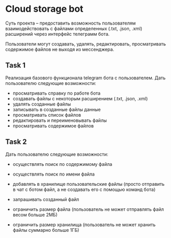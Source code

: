 # Cloud storage bot


Суть проекта  – предоставить возможность пользователям взаимодействовать с файлами определенных (.txt, .json, .xml) расширений через интерфейс телеграмм бота.

Пользователи могут создавать, удалять, редактировать, просматривать содержимое файлов не выходя из мессенджера.

## Task 1
Реализация базового функционала telegram бота с пользователем. Дать пользователю следующие возможности:
* просматривать справку по работе бота
* создавать файлы с некоторым расширением (.txt, .json, .xml)
* удалять созданные файлы
* записывать в созданные файлы данные
* просматривать список файлов
* редактировать и переименовывать файлы
* просматривать содержимое файлов 

## Task 2
Дать пользователю следующие возможности:
* осуществлять поиск по содержимому файла
* осуществлять поиск по имени файла
* добавлять в хранилище пользовательские файлы (просто отправить в чат с ботом файл, а не создавать его с помощью команд бота)
* запрашивать созданный файл


* ограничить размер файла (пользователь не может отправлять файл весом больше 2МБ)
* ограничить размер хранилища (пользователь не может хранить файлы суммарно больше 1ГБ)

